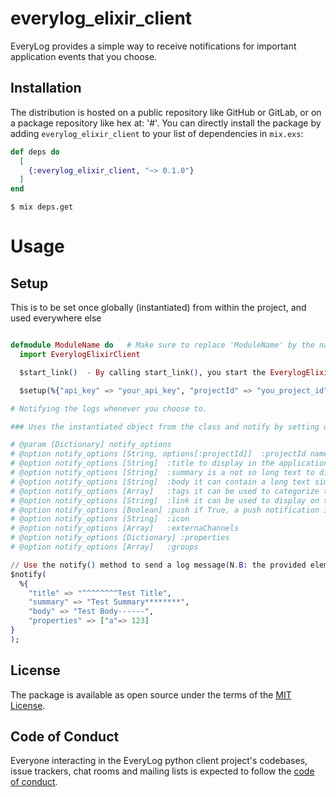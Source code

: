 # everylog_elixir_client

EveryLog provides a simple way to receive notifications for important application events that you choose.

## Installation

The distribution is hosted on a public repository like GitHub or GitLab, or on a package repository like hex at: '#'. You can directly install the package by adding `everylog_elixir_client` to your list of dependencies in `mix.exs`:

```elixir
def deps do
  [
    {:everylog_elixir_client, "~> 0.1.0"}
  ]
end
```

    $ mix deps.get

# Usage

## Setup

This is to be set once globally (instantiated) from within the project, and used everywhere else

```elixir

defmodule ModuleName do   # Make sure to replace 'ModuleName' by the name of your module
  import EverylogElixirClient

  $start_link()  - By calling start_link(), you start the EverylogElixirClient GenServer process, and then you can call other functions on it, such as set_variable and notify. Make sure to start the GenServer process once and use its reference throughout your codebase, rather than starting it multiple times.

  $setup(%{"api_key" => "your_api_key", "projectId" => "you_project_id"});

# Notifying the logs whenever you choose to.

### Uses the instantiated object from the class and notify by setting different options.

# @param [Dictionary] notify_options
# @option notify_options [String, options[:projectId]]  :projectId name of the project
# @option notify_options [String]  :title to display in the application and if enabled in the notification
# @option notify_options [String]  :summary is a not so long text to display on the application and if enabled in the notification
# @option notify_options [String]  :body it can contain a long text simple formatted, no html to display in the application
# @option notify_options [Array]   :tags it can be used to categorize the notification, must be strings
# @option notify_options [String]  :link it can be used to display on the application and if enabled in the notification
# @option notify_options [Boolean] :push if True, a push notification is sent to application
# @option notify_options [String]  :icon
# @option notify_options [Array]   :externaChannels
# @option notify_options [Dictionary] :properties
# @option notify_options [Array]   :groups

// Use the notify() method to send a log message(N.B: the provided elements of the log message are samples)
$notify(
  %{
    "title" => "^^^^^^^^Test Title",
    "summary" => "Test Summary********",
    "body" => "Test Body------",
    "properties" => ["a"=> 123]
}
);

```

## License

The package is available as open source under the terms of the [MIT License](https://opensource.org/licenses/MIT).

## Code of Conduct

Everyone interacting in the EveryLog python client project's codebases, issue trackers, chat rooms and mailing lists is expected to follow the [code of conduct](https://github.com/everylogsaas/everylog_python_client/blob/master/CODE_OF_CONDUCT.md).